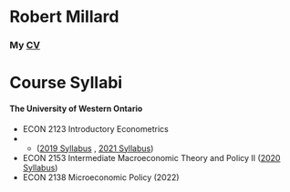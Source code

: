 # Robert Millard

### My  [CV](CV_Millard.pdf)




# Course Syllabi 

#### The University of Western Ontario
- ECON 2123 Introductory Econometrics
- - ([2019 Syllabus](2123B001COMay19.pdf) , [2021 Syllabus](2123A650COMay21.pdf))
- ECON 2153 Intermediate Macroeconomic Theory and Policy II ([2020 Syllabus](2153B001COMay20.pdf))
- ECON 2138 Microeconomic Policy (2022)
